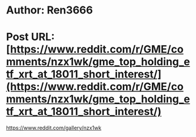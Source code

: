 # Author: Ren3666
# Post URL: [https://www.reddit.com/r/GME/comments/nzx1wk/gme_top_holding_etf_xrt_at_18011_short_interest/](https://www.reddit.com/r/GME/comments/nzx1wk/gme_top_holding_etf_xrt_at_18011_short_interest/)


https://www.reddit.com/gallery/nzx1wk